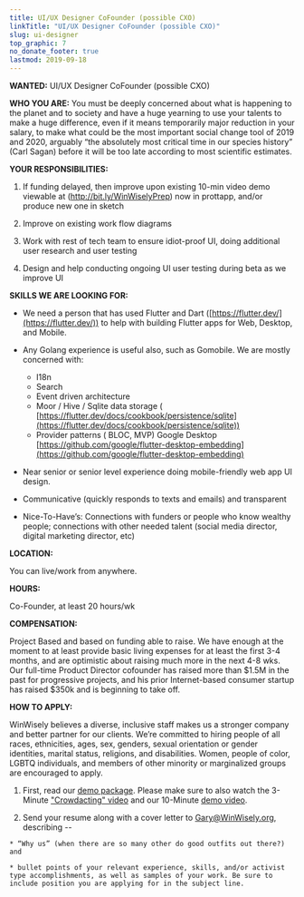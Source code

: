 ```yaml
---
title: UI/UX Designer CoFounder (possible CXO)
linkTitle: "UI/UX Designer CoFounder (possible CXO)"
slug: ui-designer
top_graphic: 7
no_donate_footer: true
lastmod: 2019-09-18
---
```


**WANTED:** UI/UX Designer CoFounder (possible CXO)

**WHO YOU ARE:** You must be deeply concerned about what is happening to the planet and to society and have a huge yearning to use your talents to make a huge difference, even if it means temporarily major reduction in your salary, to make what could be the most important social change tool of 2019 and 2020, arguably “the absolutely most critical time in our species history” (Carl Sagan)  before it will be too late according to most scientific estimates.

**YOUR RESPONSIBILITIES:**

  1. If funding delayed, then improve upon existing 10-min video demo viewable at (http://bit.ly/WinWiselyPrep) now in prottapp, and/or produce new one in sketch

  2. Improve on existing work flow diagrams

  3. Work with rest of tech team to ensure idiot-proof UI, doing additional user research and user testing

  4. Design and help conducting ongoing UI user testing during beta as we improve UI

**SKILLS WE ARE LOOKING FOR:**

- We need a person that has used Flutter and Dart ([https://flutter.dev/](https://flutter.dev/)) to help with building Flutter apps for Web, Desktop, and Mobile.

- Any Golang experience is useful also, such as Gomobile. We are mostly concerned with:
  - I18n
  - Search
  - Event driven architecture
  - Moor / Hive / Sqlite data storage ( [https://flutter.dev/docs/cookbook/persistence/sqlite](https://flutter.dev/docs/cookbook/persistence/sqlite))
  - Provider patterns ( BLOC, MVP)
  Google Desktop [https://github.com/google/flutter-desktop-embedding](https://github.com/google/flutter-desktop-embedding)

- Near senior or senior level experience doing mobile-friendly web app UI design. 

- Communicative (quickly responds to texts and emails) and transparent

- Nice-To-Have’s: Connections with funders or people who know wealthy people; connections with other needed talent (social media director, digital marketing director, etc)

**LOCATION:**

You can live/work from anywhere.

**HOURS:**

Co-Founder, at least 20 hours/wk

**COMPENSATION:**

Project Based and based on funding able to raise. We have enough at the moment to at least provide basic living expenses for at least the first 3-4 months, and are optimistic about raising much more in the next 4-8 wks. Our full-time Product Director cofounder has raised more than $1.5M in the past for progressive projects, and his prior Internet-based consumer startup has raised $350k and is beginning to take off.

**HOW TO APPLY:**

WinWisely believes a diverse, inclusive staff makes us a stronger company and better partner for our clients. We’re committed to hiring people of all races, ethnicities, ages, sex, genders, sexual orientation or gender identities, marital status, religions, and disabilities. Women, people of color, LGBTQ individuals, and members of other minority or marginalized groups are encouraged to apply.

  1. First, read our [demo package](http://bit.ly/WinWiselyPrep). Please make sure to also watch the 3-Minute ["Crowdacting" video](http://bit.ly/crowdacting) and our 10-Minute [demo video](http://bit.ly/WinWiselyZoomDemo6).

  2. Send your resume along with a cover letter to [Gary@WinWisely.org](mailto:Gary@WinWisely.org), describing --

    * “Why us” (when there are so many other do good outfits out there?) and

    * bullet points of your relevant experience, skills, and/or activist type accomplishments, as well as samples of your work. Be sure to include position you are applying for in the subject line.